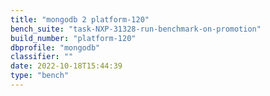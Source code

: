 ```yaml
---
title: "mongodb 2 platform-120"
bench_suite: "task-NXP-31328-run-benchmark-on-promotion"
build_number: "platform-120"
dbprofile: "mongodb"
classifier: ""
date: 2022-10-18T15:44:39
type: "bench"
---
```


